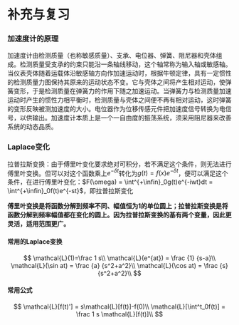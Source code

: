 # 补充与复习

### 加速度计的原理

加速度计由检测质量（也称敏感质量）、支承、电位器、弹簧、阻尼器和壳体组成。检测质量受支承的约束只能沿一条轴线移动，这个轴常称为输入轴或敏感轴。当仪表壳体随着运载体沿敏感轴方向作加速运动时，根据牛顿定律，具有一定惯性的检测质量力图保持其原来的运动状态不变。它与壳体之间将产生相对运动，使弹簧变形，于是检测质量在弹簧力的作用下随之加速运动。当弹簧力与检测质量加速运动时产生的惯性力相平衡时，检测质量与壳体之间便不再有相对运动，这时弹簧的变形反映被测加速度的大小。电位器作为位移传感元件把加速度信号转换为电信号，以供输出。加速度计本质上是一个一自由度的振荡系统，须采用阻尼器来改善系统的动态品质。

### Laplace变化

拉普拉斯变换：由于傅里叶变化要求绝对可积分，若不满足这个条件，则无法进行傅里叶变换。但可以对这个函数乘上$e^{-\delta t}$转化为$g(t) = f(x)e^{-\delta t}$，便可以满足这个条件，在进行傅里叶变化：$F(\omega) = \int^{+\infin}_0g(t)e^{-iwt}dt = \int^{+\infin}_0f(t)e^{-st}$，即拉普拉斯变化

**傅里叶变换是将函数分解到频率不同、幅值恒为1的单位圆上；拉普拉斯变换是将函数分解到频率幅值都在变化的圆上。因为拉普拉斯变换的基有两个变量，因此更灵活，适用范围更广。**

#### 常用的Laplace变换

$$
\mathcal{L}(1)=\frac 1 s\\
\mathcal{L}(e^{at}) = \frac {1} {s-a}\\
\mathcal{L}(\sin at) = \frac {a} {s^2+a^2}\\
\mathcal{L}(\cos at) = \frac {s} {s^2+a^2}\\
$$

#### 常用公式

$$
\mathcal{L}[f(t)'] = s\mathcal{L}[f(t)]-f(0)\\
\mathcal{L}[\int^t_0f(t)] = \frac 1 s \mathcal{L}[f(t)]\\
$$

